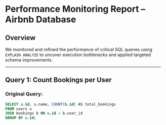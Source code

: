 # Performance Monitoring Report – Airbnb Database

## Overview

We monitored and refined the performance of critical SQL queries using `EXPLAIN ANALYZE` to uncover execution bottlenecks and applied targeted schema improvements.

---

## Query 1: Count Bookings per User

### Original Query:
```sql
SELECT u.id, u.name, COUNT(b.id) AS total_bookings
FROM users u
JOIN bookings b ON u.id = b.user_id
GROUP BY u.id;
